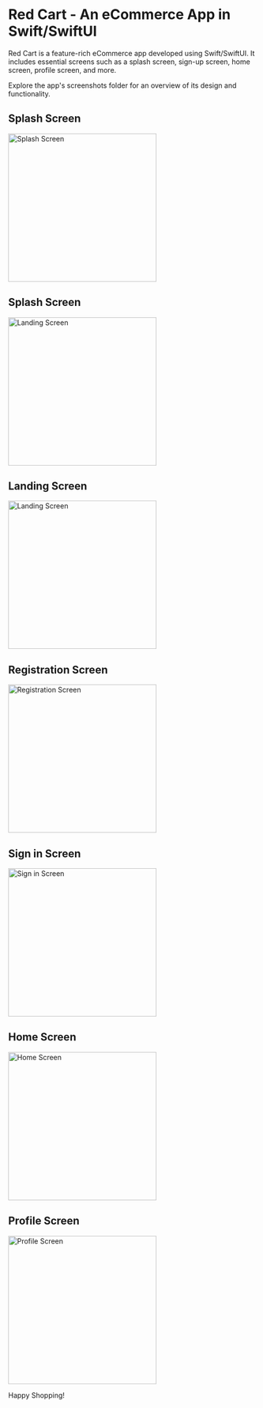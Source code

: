 <h1>Red Cart - An eCommerce App in Swift/SwiftUI</h1>
<p>Red Cart is a feature-rich eCommerce app developed using Swift/SwiftUI. It includes essential screens such as a splash screen, sign-up screen, home screen, profile screen, and more.</p>
<p>Explore the app's screenshots folder for an overview of its design and functionality.</p>
<h2>Splash Screen</h2>
<img src="https://github.com/user-attachments/assets/7c7a1838-ce44-44dd-a4dd-9eee039f8cab" alt="Splash Screen" width="300">
<h2>Splash Screen</h2>
<img src="https://github.com/user-attachments/assets/80f9ed62-fd72-4add-b74f-8111228e8031" alt="Landing Screen" width="300">
<h2>Landing Screen</h2>
<img src="https://github.com/user-attachments/assets/e98c1812-71d6-4c5f-bb5a-ec4cdfbeb8ab" alt="Landing Screen" width="300">
<h2>Registration Screen</h2>
<img src="https://github.com/user-attachments/assets/845466f6-ce2c-4489-850a-50cf5b0095cf" alt="Registration Screen" width="300">
<h2>Sign in Screen</h2>
<img src="https://github.com/user-attachments/assets/6848dd09-2989-485d-be4e-4dd96f947ba3" alt="Sign in Screen" width="300">
<h2>Home Screen</h2>
<img src="https://github.com/user-attachments/assets/e98c1812-71d6-4c5f-bb5a-ec4cdfbeb8ab" alt="Home Screen" width="300">
<h2>Profile Screen</h2>
<img src="https://github.com/user-attachments/assets/2f2ad8ee-d83c-4a13-ae2e-ce75ed5ae0a1" alt="Profile Screen" width="300">
<p>Happy Shopping!</p>

